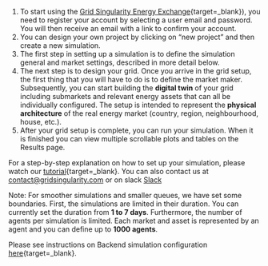 1. To start using the [Grid Singularity Energy Exchange](https://www.d3a.io/){target=_blank}), you need to register your account by selecting a user email and password. You will then receive an email with a link to confirm your account.
2. You can design your own project by clicking on “new project” and then create a new simulation.
3. The first step in setting up a simulation is to define the simulation general and market settings, described in more detail below.
4. The next step is to design your grid. Once you arrive in the grid setup, the first thing that you will have to do is to define the market maker. Subsequently, you can start building the **digital twin** of your grid including submarkets and relevant energy assets that can all be individually configured. The setup is intended to represent the **physical architecture** of the real energy market (country, region, neighbourhood, house, etc.).
5. After your grid setup is complete, you can run your simulation. When it is finished you can view multiple scrollable plots and tables on the Results page.

For a step-by-step explanation on how to set up your simulation, please watch our [tutorial](https://youtu.be/85PwYRjXKnU){target=_blank}. You can also contact us at [contact@gridsingularity.com](mailto:contact@gridsingularity.com) or on slack [Slack](https://join.slack.com/t/gsycommunity/shared_invite/zt-cksg629e-ClRPNV7TkW_cTOxDdlaz1Q)

Note: For smoother simulations and smaller queues, we have set some boundaries. First, the simulations are limited in their duration. You can currently set the duration from **1 to 7 days**. Furthermore, the number of agents per simulation is limited. Each market and asset is represented by an agent and you can define up to **1000 agents**.

Please see instructions on Backend simulation configuration [here](https://github.com/gridsingularity/d3a){target=_blank}.
